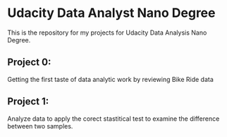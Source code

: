 # Udacity Data Analyst Nano Degree
This is the repository for my projects for Udacity Data Analysis Nano Degree.

## Project 0: 
Getting the first taste of data analytic work by reviewing Bike Ride data

## Project 1:
Analyze data to apply the corect stastitical test to examine the difference between two samples.
